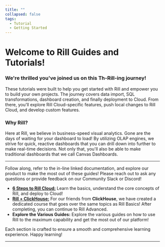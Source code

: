 ```yaml
---
title: ""
collapsed: false
tags:
  - Tutorial
  - Getting Started
---
```


# Welcome to Rill Guides and Tutorials!

### We're thrilled you've joined us on this Th-Rill-ing journey!

These tutorials were built to help you get started with Rill and empower you to build your own projects. The journey covers data import, SQL transformations, dashboard creation, and finally deployment to Cloud. From there, you'll explore Rill Cloud-specific features, push local changes to Rill Cloud, and develop custom features.


### Why Rill?
Here at Rill, we believe in business-speed visual analytics. Gone are the days of waiting for your dashboard to load! By utilizing OLAP engines, we strive for quick, reactive dashboards that you can drill down into further to make real-time decisions. Not only that, you'll also be able to make traditional dashboards that we call Canvas Dashboards.


---
Follow along, refer to the in-line linked documentation, and explore our product to make the most out of these guides! Please reach out to ask any questions or provide feedback on our Community Slack or Discord!

- [**6 Steps to Rill Cloud:**](/guides/rill-basics/launch) Learn the basics, understand the core concepts of Rill, and deploy to Cloud!
- [**Rill + ClickHouse:**](/guides/rill-clickhouse/) For our friends from **ClickHouse**, we have created a dedicated course that goes over the same topics as Rill Basics! After completing, you can continue to Rill Advanced.
- **Explore the Various Guides:** Explore the various guides on how to use Rill to the maximum capability and get the most out of our platform!

Each section is crafted to ensure a smooth and comprehensive learning experience. Happy learning!

---